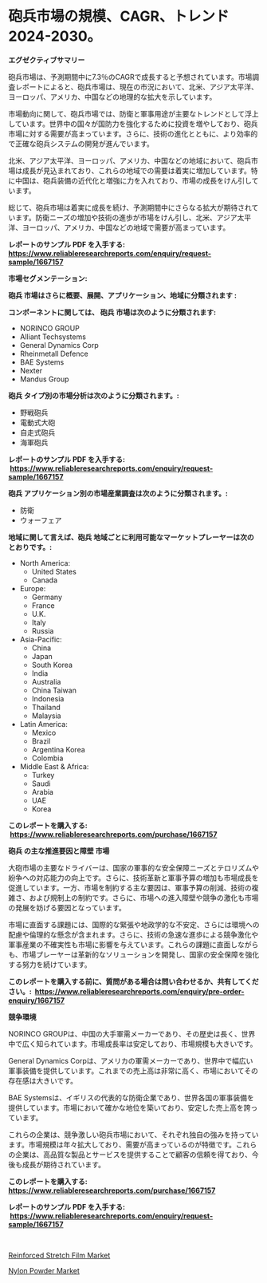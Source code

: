 <p><h1>砲兵市場の規模、CAGR、トレンド2024-2030。</h1></p><p><strong>エグゼクティブサマリー</strong></p>
<p><p>砲兵市場は、予測期間中に7.3％のCAGRで成長すると予想されています。市場調査レポートによると、砲兵市場は、現在の市況において、北米、アジア太平洋、ヨーロッパ、アメリカ、中国などの地理的な拡大を示しています。</p><p>市場動向に関して、砲兵市場では、防衛と軍事用途が主要なトレンドとして浮上しています。世界中の国々が国防力を強化するために投資を増やしており、砲兵市場に対する需要が高まっています。さらに、技術の進化とともに、より効率的で正確な砲兵システムの開発が進んでいます。</p><p>北米、アジア太平洋、ヨーロッパ、アメリカ、中国などの地域において、砲兵市場は成長が見込まれており、これらの地域での需要は着実に増加しています。特に中国は、砲兵装備の近代化と増強に力を入れており、市場の成長をけん引しています。</p><p>総じて、砲兵市場は着実に成長を続け、予測期間中にさらなる拡大が期待されています。防衛ニーズの増加や技術の進歩が市場をけん引し、北米、アジア太平洋、ヨーロッパ、アメリカ、中国などの地域で需要が高まっています。</p></p>
<p><strong>レポートのサンプル PDF を入手する: <a href="https://www.reliableresearchreports.com/enquiry/request-sample/1667157">https://www.reliableresearchreports.com/enquiry/request-sample/1667157</a></strong></p>
<p><strong>市場セグメンテーション:</strong></p>
<p><strong> 砲兵 市場はさらに概要、展開、アプリケーション、地域に分類されます :</strong></p>
<p><strong>コンポーネントに関しては、 砲兵 市場は次のように分類されます: &nbsp;</strong></p>
<p><ul><li>NORINCO GROUP</li><li>Alliant Techsystems</li><li>General Dynamics Corp</li><li>Rheinmetall Defence</li><li>BAE Systems</li><li>Nexter</li><li>Mandus Group</li></ul></p>
<p><strong> 砲兵 タイプ別の市場分析は次のように分類されます。:</strong></p>
<p><ul><li>野戦砲兵</li><li>電動式大砲</li><li>自走式砲兵</li><li>海軍砲兵</li></ul></p>
<p><strong>レポートのサンプル PDF を入手する: &nbsp;<a href="https://www.reliableresearchreports.com/enquiry/request-sample/1667157">https://www.reliableresearchreports.com/enquiry/request-sample/1667157</a></strong></p>
<p><strong> 砲兵 アプリケーション別の市場産業調査は次のように分類されます。:</strong></p>
<p><ul><li>防衛</li><li>ウォーフェア</li></ul></p>
<p><strong>地域に関して言えば、砲兵 地域ごとに利用可能なマーケットプレーヤーは次のとおりです。:</strong></p>
<p><ul>
    <li>
        North America:
        <ul>
            <li>United States</li>
            <li>Canada</li>
        </ul>
    </li>
    <li>
        Europe:
        <ul>
            <li>Germany</li>
            <li>France</li>
            <li>U.K.</li>
            <li>Italy</li>
            <li>Russia</li>
        </ul>
    </li>
    <li>
        Asia-Pacific:
        <ul>
            <li>China</li>
            <li>Japan</li>
            <li>South Korea</li>
            <li>India</li>
            <li>Australia</li>
            <li>China Taiwan</li>
            <li>Indonesia</li>
            <li>Thailand</li>
            <li>Malaysia</li>
        </ul>
    </li>
    <li>
        Latin America:
        <ul>
            <li>Mexico</li>
            <li>Brazil</li>
            <li>Argentina Korea</li>
            <li>Colombia</li>
        </ul>
    </li>
    <li>
        Middle East & Africa:
        <ul>
            <li>Turkey</li>
            <li>Saudi</li>
            <li>Arabia</li>
            <li>UAE</li>
            <li>Korea</li>
        </ul>
    </li>
    </ul></p>
<p><strong>このレポートを購入する: &nbsp;<a href="https://www.reliableresearchreports.com/purchase/1667157">https://www.reliableresearchreports.com/purchase/1667157</a></strong></p>
<p><strong>砲兵 の主な推進要因と障壁 市場</strong></p>
<p><p>大砲市場の主要なドライバーは、国家の軍事的な安全保障ニーズとテロリズムや紛争への対応能力の向上です。さらに、技術革新と軍事予算の増加も市場成長を促進しています。一方、市場を制約する主な要因は、軍事予算の削減、技術の複雑さ、および規制上の制約です。さらに、市場への進入障壁や競争の激化も市場の発展を妨げる要因となっています。</p><p>市場に直面する課題には、国際的な緊張や地政学的な不安定、さらには環境への配慮や倫理的な懸念が含まれます。さらに、技術の急速な進歩による競争激化や軍事産業の不確実性も市場に影響を与えています。これらの課題に直面しながらも、市場プレーヤーは革新的なソリューションを開発し、国家の安全保障を強化する努力を続けています。</p></p>
<p><strong>このレポートを購入する前に、質問がある場合は問い合わせるか、共有してください。:&nbsp; <a href="https://www.reliableresearchreports.com/enquiry/pre-order-enquiry/1667157">https://www.reliableresearchreports.com/enquiry/pre-order-enquiry/1667157</a></strong></p>
<p><strong>競争環境</strong></p>
<p><p>NORINCO GROUPは、中国の大手軍需メーカーであり、その歴史は長く、世界中で広く知られています。市場成長率は安定しており、市場規模も大きいです。</p><p>General Dynamics Corpは、アメリカの軍需メーカーであり、世界中で幅広い軍事装備を提供しています。これまでの売上高は非常に高く、市場においてその存在感は大きいです。</p><p>BAE Systemsは、イギリスの代表的な防衛企業であり、世界各国の軍事装備を提供しています。市場において確かな地位を築いており、安定した売上高を誇っています。</p><p>これらの企業は、競争激しい砲兵市場において、それぞれ独自の強みを持っています。市場規模は年々拡大しており、需要が高まっているのが特徴です。これらの企業は、高品質な製品とサービスを提供することで顧客の信頼を得ており、今後も成長が期待されています。</p></p>
<p><strong>このレポートを購入する: &nbsp; <a href="https://www.reliableresearchreports.com/purchase/1667157">https://www.reliableresearchreports.com/purchase/1667157</a></strong></p>
<p><strong>レポートのサンプル PDF を入手する: &nbsp;<a href="https://www.reliableresearchreports.com/enquiry/request-sample/1667157">https://www.reliableresearchreports.com/enquiry/request-sample/1667157</a></strong><strong></strong></p>
<p>&nbsp;</p>
<p><p><a href="https://funky-papaya-cf4.notion.site/Reinforced-Stretch-Film-Market-Size-2024-2031-Global-Industrial-Analysis-Key-Geographical-Regions-92aac2d9a244414791216350e6e0b11d">Reinforced Stretch Film Market</a></p><p><a href="https://confirmed-shield-e13.notion.site/Nylon-Powder-Market-Research-Report-Forecasted-for-Period-from-2024-2031-by-Market-Type-Market-A-448a596bd1434dcfaf2213cff97c128e">Nylon Powder Market</a></p></p>